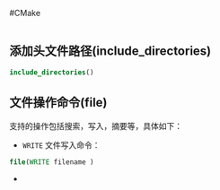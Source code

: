 #CMake 

```toc

```


## 添加头文件路径(include_directories)

```CMake
include_directories()
```


## 文件操作命令(file)

支持的操作包括搜索，写入，摘要等，具体如下：
- `WRITE` 文件写入命令：
```CMake
file(WRITE filename )
```
- 

